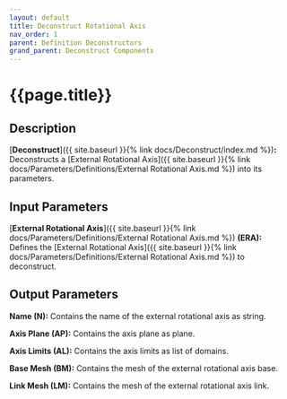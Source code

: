 ```yaml
---
layout: default
title: Deconstruct Rotational Axis
nav_order: 1
parent: Definition Deconstructors
grand_parent: Deconstruct Components
---
```


# **{{page.title}}**

## **Description**

[**Deconstruct**]({{ site.baseurl }}{% link docs/Deconstruct/index.md %})**:** 
Deconstructs a [External Rotational Axis]({{ site.baseurl }}{% link docs/Parameters/Definitions/External Rotational Axis.md %}) into its parameters.

## **Input Parameters**

[**External Rotational Axis**]({{ site.baseurl }}{% link docs/Parameters/Definitions/External Rotational Axis.md %}) **(ERA):** Defines the [External Rotational Axis]({{ site.baseurl }}{% link docs/Parameters/Definitions/External Rotational Axis.md %}) to deconstruct.

## **Output Parameters**

**Name (N):** Contains the name of the external rotational axis as string.

**Axis Plane (AP):** Contains the axis plane as plane.

**Axis Limits (AL):** Contains the axis limits as list of domains.

**Base Mesh (BM):** Contains the mesh of the external rotational axis base.

**Link Mesh (LM):** Contains the mesh of the external rotational axis link.


